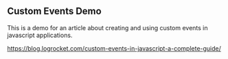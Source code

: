 ## Custom Events Demo

This is a demo for an article about creating and using custom events in javascript applications.

https://blog.logrocket.com/custom-events-in-javascript-a-complete-guide/
